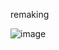 remaking

![image](https://github.com/user-attachments/assets/5f757259-7a36-417b-aef9-6fc4a4c1a809)
